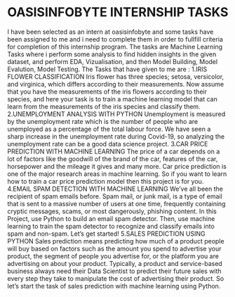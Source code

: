 # OASISINFOBYTE INTERNSHIP TASKS
I have been selected as an intern at oasisinfobyte and some tasks have been assigned to me and i need to complete them in order to fullfill criteria for completion of this internship program.
The tasks are Machine Learning Tasks where i perform some analysis to find hidden insights in the given dataset, and perform EDA, Vizualisation, and then Model Building, Model Evalution, Model Testing.
The Tasks that have given to me are : 
 1.IRIS FLOWER CLASSIFICATION
   Iris flower has three species; setosa, versicolor, and virginica, which differs according to their
   measurements. Now assume that you have the measurements of the iris flowers according to
   their species, and here your task is to train a machine learning model that can learn from the
   measurements of the iris species and classify them.
 2.UNEMPLOYMENT ANALYSIS WITH PYTHON
   Unemployment is measured by the unemployment rate which is the number of people
   who are unemployed as a percentage of the total labour force. We have seen a sharp
   increase in the unemployment rate during Covid-19, so analyzing the unemployment rate
   can be a good data science project. 
 3.CAR PRICE PREDICTION WITH MACHINE LEARNING
   The price of a car depends on a lot of factors like the goodwill of the brand of the car,
   features of the car, horsepower and the mileage it gives and many more. Car price
   prediction is one of the major research areas in machine learning. So if you want to learn
   how to train a car price prediction model then this project is for you.
 4.EMAIL SPAM DETECTION WITH MACHINE LEARNING
   We’ve all been the recipient of spam emails before. Spam mail, or junk mail, is a type of email
   that is sent to a massive number of users at one time, frequently containing cryptic
   messages, scams, or most dangerously, phishing content.
   In this Project, use Python to build an email spam detector. Then, use machine learning to
   train the spam detector to recognize and classify emails into spam and non-spam. Let’s get started!
 5.SALES PREDICTION USING PYTHON
   Sales prediction means predicting how much of a product people will buy based on factors
   such as the amount you spend to advertise your product, the segment of people you
   advertise for, or the platform you are advertising on about your product.
   Typically, a product and service-based business always need their Data Scientist to predict
   their future sales with every step they take to manipulate the cost of advertising their
   product. So let’s start the task of sales prediction with machine learning using Python.


